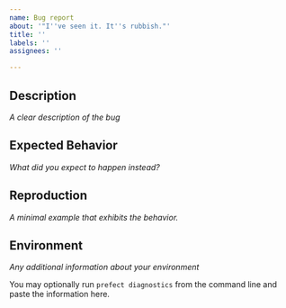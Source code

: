 ```yaml
---
name: Bug report
about: '"I''ve seen it. It''s rubbish."'
title: ''
labels: ''
assignees: ''

---
```


## Description
*A clear description of the bug*




## Expected Behavior
*What did you expect to happen instead?*




## Reproduction
*A minimal example that exhibits the behavior.*




## Environment
*Any additional information about your environment*

You may optionally run `prefect diagnostics` from the command line and paste the information here.
